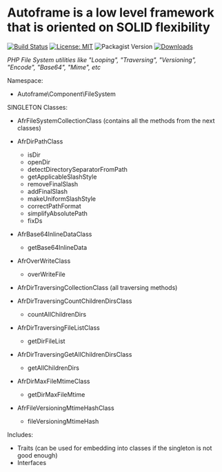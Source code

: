 # Autoframe is a low level framework that is oriented on SOLID flexibility

[![Build Status](https://github.com/autoframe/components-filesystem/workflows/PHPUnit-tests/badge.svg?branch=main)](https://github.com/autoframe/components-filesystem/actions?query=branch:main)
[![License: MIT](https://img.shields.io/badge/License-MIT-green.svg)](https://opensource.org/licenses/MIT)
![Packagist Version](https://img.shields.io/packagist/v/autoframe/components-filesystem?label=packagist%20stable)
[![Downloads](https://img.shields.io/packagist/dm/autoframe/components-filesystem.svg)](https://packagist.org/packages/autoframe/components-filesystem)

*PHP File System utilities like "Looping", "Traversing", "Versioning", "Encode", "Base64", "Mime", etc*

Namespace:
- Autoframe\\Component\\FileSystem

SINGLETON Classes:
- AfrFileSystemCollectionClass (contains all the methods from the next classes)
- AfrDirPathClass
  -  isDir
  -  openDir
  -  detectDirectorySeparatorFromPath
  -  getApplicableSlashStyle
  -  removeFinalSlash
  -  addFinalSlash
  -  makeUniformSlashStyle
  -  correctPathFormat
  -  simplifyAbsolutePath
  -  fixDs

- AfrBase64InlineDataClass
  - getBase64InlineData
  
- AfrOverWriteClass
  - overWriteFile
 
- AfrDirTraversingCollectionClass (all traversing methods)
- AfrDirTraversingCountChildrenDirsClass
  - countAllChildrenDirs
- AfrDirTraversingFileListClass
  - getDirFileList
- AfrDirTraversingGetAllChildrenDirsClass
  - getAllChildrenDirs

- AfrDirMaxFileMtimeClass
  - getDirMaxFileMtime
- AfrFileVersioningMtimeHashClass
  - fileVersioningMtimeHash

Includes:
- Traits (can be used for embedding into classes if the singleton is not good enough)
- Interfaces